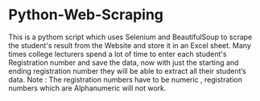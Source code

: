 # Python-Web-Scraping

This is a pythom script which uses Selenium and BeautifulSoup to scrape the student's result from the Website and store it in an Excel sheet.
Many times college lecturers spend a lot of time to enter each student's Registration number and save the data, now with just the starting and ending registration number they will be able to  extract all their student’s data.
Note : The registration numbers have to be numeric , registration numbers which are Alphanumeric will not work.

